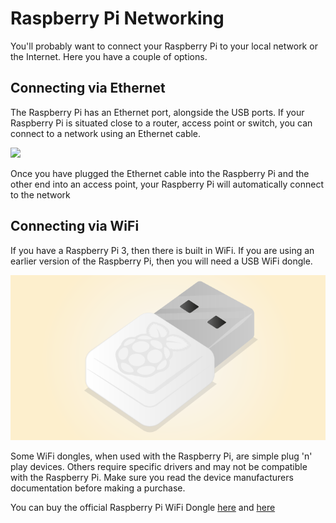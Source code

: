 # Raspberry Pi Networking

You'll probably want to connect your Raspberry Pi to your local network or the Internet. Here you have a couple of options.

## Connecting via Ethernet

The Raspberry Pi has an Ethernet port, alongside the USB ports. If your Raspberry Pi is situated close to a router, access point or switch, you can connect to a network using an Ethernet cable.

![](images/ethernet-cable)

Once you have plugged the Ethernet cable into the Raspberry Pi and the other end into an access point, your Raspberry Pi will automatically connect to the network

## Connecting via WiFi

If you have a Raspberry Pi 3, then there is built in WiFi. If you are using an earlier version of the Raspberry Pi, then you will need a USB WiFi dongle.

![](images/WiFi_Dongle.png)

Some WiFi dongles, when used with the Raspberry Pi, are simple plug 'n' play devices. Others require specific drivers and may not be compatible with the Raspberry Pi. Make sure you read the device manufacturers documentation before making a purchase.

You can buy the official Raspberry Pi WiFi Dongle [here]() and [here]()

